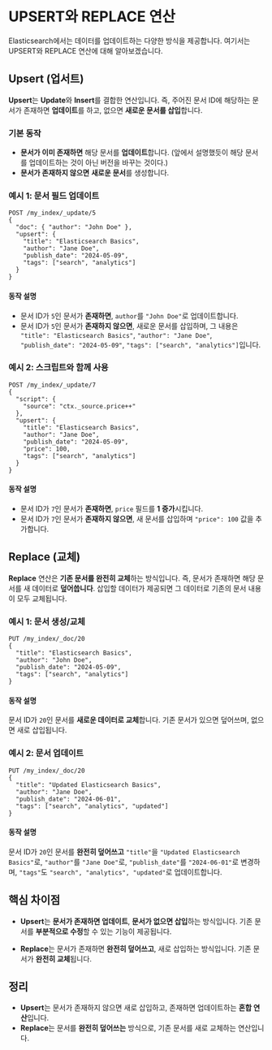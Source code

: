 # UPSERT와 REPLACE 연산

Elasticsearch에서는 데이터를 업데이트하는 다양한 방식을 제공합니다. 여기서는 UPSERT와 REPLACE 연산에 대해 알아보겠습니다.

## Upsert (업서트)

**Upsert**는 **Update**와 **Insert**를 결합한 연산입니다. 즉, 주어진 문서 ID에 해당하는 문서가 존재하면 **업데이트**를 하고, 없으면 **새로운 문서를 삽입**합니다.

### 기본 동작

- **문서가 이미 존재하면** 해당 문서를 **업데이트**합니다. (앞에서 설명했듯이 해당 문서를 업데이트하는 것이 아닌 버전을 바꾸는 것이다.)
- **문서가 존재하지 않으면** **새로운 문서**를 생성합니다.

### 예시 1: 문서 필드 업데이트

```
POST /my_index/_update/5
{
  "doc": { "author": "John Doe" },
  "upsert": {
    "title": "Elasticsearch Basics",
    "author": "Jane Doe",
    "publish_date": "2024-05-09",
    "tags": ["search", "analytics"]
  }
}
```

#### 동작 설명

- 문서 ID가 `5`인 문서가 **존재하면**, `author`를 `"John Doe"`로 업데이트합니다.
- 문서 ID가 `5`인 문서가 **존재하지 않으면**, 새로운 문서를 삽입하며, 
  그 내용은 `"title": "Elasticsearch Basics"`, `"author": "Jane Doe"`, `"publish_date": "2024-05-09"`, `"tags": ["search", "analytics"]`입니다.

### 예시 2: 스크립트와 함께 사용

```
POST /my_index/_update/7
{
  "script": {
    "source": "ctx._source.price++"
  },
  "upsert": {
    "title": "Elasticsearch Basics",
    "author": "Jane Doe",
    "publish_date": "2024-05-09",
    "price": 100,
    "tags": ["search", "analytics"]
  }
}
```

#### 동작 설명

- 문서 ID가 `7`인 문서가 **존재하면**, `price` 필드를 **1 증가**시킵니다.
- 문서 ID가 `7`인 문서가 **존재하지 않으면**, 새 문서를 삽입하며 `"price": 100` 값을 추가합니다.

## Replace (교체)

**Replace** 연산은 **기존 문서를 완전히 교체**하는 방식입니다. 즉, 문서가 존재하면 해당 문서를 새 데이터로 **덮어씁니다**. 삽입할 데이터가 제공되면 그 데이터로 기존의 문서 내용이 모두 교체됩니다.

### 예시 1: 문서 생성/교체

```
PUT /my_index/_doc/20
{
  "title": "Elasticsearch Basics",
  "author": "John Doe",
  "publish_date": "2024-05-09",
  "tags": ["search", "analytics"]
}
```

#### 동작 설명

문서 ID가 `20`인 문서를 **새로운 데이터로 교체**합니다. 기존 문서가 있으면 덮어쓰며, 없으면 새로 삽입됩니다.

### 예시 2: 문서 업데이트

```
PUT /my_index/_doc/20
{
  "title": "Updated Elasticsearch Basics",
  "author": "Jane Doe",
  "publish_date": "2024-06-01",
  "tags": ["search", "analytics", "updated"]
}
```

#### 동작 설명

문서 ID가 `20`인 문서를 **완전히 덮어쓰고** `"title"`을 `"Updated Elasticsearch Basics"`로, `"author"`를 `"Jane Doe"`로, `"publish_date"`를 `"2024-06-01"`로 변경하며, `"tags"`도 `"search", "analytics", "updated"`로 업데이트합니다.

## 핵심 차이점

- **Upsert**는 **문서가 존재하면 업데이트**, **문서가 없으면 삽입**하는 방식입니다. 기존 문서를 **부분적으로 수정**할 수 있는 기능이 제공됩니다.

- **Replace**는 문서가 존재하면 **완전히 덮어쓰고**, 새로 삽입하는 방식입니다. 기존 문서가 **완전히 교체**됩니다.

## 정리

- **Upsert**는 문서가 존재하지 않으면 새로 삽입하고, 존재하면 업데이트하는 **혼합 연산**입니다.
- **Replace**는 문서를 **완전히 덮어쓰는** 방식으로, 기존 문서를 새로 교체하는 연산입니다.
